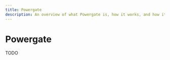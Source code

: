 ```yaml
---
title: Powergate
description: An overview of what Powergate is, how it works, and how it can be used in applications.
---
```


# Powergate

TODO
